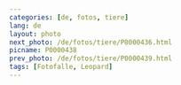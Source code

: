 ```yaml
---
categories: [de, fotos, tiere]
lang: de
layout: photo
next_photo: /de/fotos/tiere/P0000436.html
picname: P0000438
prev_photo: /de/fotos/tiere/P0000439.html
tags: [Fotofalle, Leopard]
---
```


